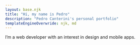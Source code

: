 ```yaml
---
layout: base.njk
title: "Hi, my name is Pedro"
description: "Pedro Canterini's personal portfolio"
templateEngineOverwride: njk, md
---
```


I’m a web developer with an interest in design and mobile apps.
